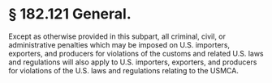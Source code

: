 # § 182.121   General.

Except as otherwise provided in this subpart, all criminal, civil, or administrative penalties which may be imposed on U.S. importers, exporters, and producers for violations of the customs and related U.S. laws and regulations will also apply to U.S. importers, exporters, and producers for violations of the U.S. laws and regulations relating to the USMCA.






